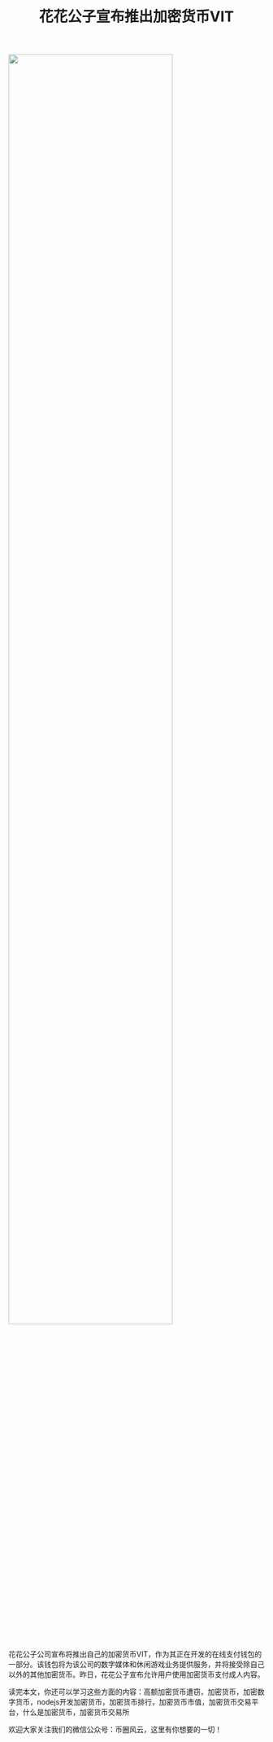 ﻿---
layout: post
title: "花花公子宣布推出加密货币VIT"
description: "花花公子宣布推出加密货币VIT高额加密货币遭窃，加密货币，加密数字货币，nodejs开发加密货币，加密货币排行，加密货币市值，加密货币交易平台，什么是加密货币，加密货币交易所"
tags: [加密货币VIT,区块链,tkc,买币网]
categories: [币圈风云,TKC]
---
<img src="http://cdn.utouu.com/biiduuuser/1521099528059.jpg" width="80%"/>

花花公子公司宣布将推出自己的加密货币VIT，作为其正在开发的在线支付钱包的一部分。该钱包将为该公司的数字媒体和休闲游戏业务提供服务，并将接受除自己以外的其他加密货币。昨日，花花公子宣布允许用户使用加密货币支付成人内容。

读完本文，你还可以学习这些方面的内容：高额加密货币遭窃，加密货币，加密数字货币，nodejs开发加密货币，加密货币排行，加密货币市值，加密货币交易平台，什么是加密货币，加密货币交易所


欢迎大家关注我们的微信公众号：币圈风云，这里有你想要的一切！